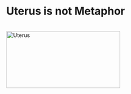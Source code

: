 <h1>Uterus is not Metaphor</h1>

<!DOCTYPE html>
<html>
   <head>
      <title>HTML Image as link</title>
   </head>
   <body>
      <br>
      <a href="https://www.instagram.com/lwykaru/">
         <img alt="Uterus" src="https://cdn.the-scientist.com/assets/articleNo/30736/iImg/2377/335b8fe2-bdc2-439a-b7de-280663205874-female-reproduction.jpg"
         width="300" height="150">
      </a>
   </body>
</html>
